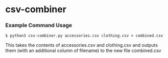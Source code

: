 # csv-combiner

### Example Command Usage

`$ python3 csv-combiner.py accessories.csv clothing.csv > combined.csv`

This takes the contents of accessories.csv and clothing.csv 
and outputs them (with an additional column of filename) 
to the new file combined.csv
